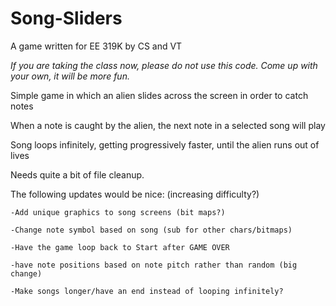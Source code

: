 # Song-Sliders
A game written for EE 319K by CS and VT

*If you are taking the class now, please do not use this code. Come up with your own, it will be more fun.*

Simple game in which an alien slides across the screen in order to catch notes

When a note is caught by the alien, the next note in a selected song will play

Song loops infinitely, getting progressively faster, until the alien runs out of lives 

Needs quite a bit of file cleanup. 

The following updates would be nice: (increasing difficulty?)

    -Add unique graphics to song screens (bit maps?)

    -Change note symbol based on song (sub for other chars/bitmaps)

    -Have the game loop back to Start after GAME OVER 

    -have note positions based on note pitch rather than random (big change)

    -Make songs longer/have an end instead of looping infinitely?
  
  
